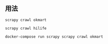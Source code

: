 ## 用法

`scrapy crawl okmart`

`scrapy crawl hilife`

`docker-compose run scrapy scrapy crawl okmart`